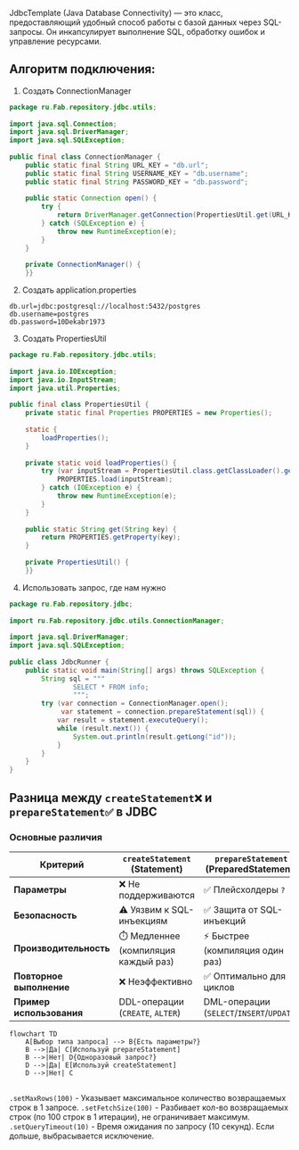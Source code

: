 JdbcTemplate (Java Database Connectivity) — это класс, предоставляющий удобный способ работы с базой данных через SQL-запросы. Он инкапсулирует выполнение SQL, обработку ошибок и управление ресурсами.

## Алгоритм подключения:
1. Создать ConnectionManager
```java
package ru.Fab.repository.jdbc.utils;  
  
import java.sql.Connection;  
import java.sql.DriverManager;  
import java.sql.SQLException;  
  
public final class ConnectionManager {  
    public static final String URL_KEY = "db.url";  
    public static final String USERNAME_KEY = "db.username";  
    public static final String PASSWORD_KEY = "db.password";  
  
    public static Connection open() {  
        try {  
            return DriverManager.getConnection(PropertiesUtil.get(URL_KEY), PropertiesUtil.get(USERNAME_KEY), PropertiesUtil.get(PASSWORD_KEY));  
        } catch (SQLException e) {  
            throw new RuntimeException(e);  
        }  
    }  
  
    private ConnectionManager() {  
    }}
```
2. Создать application.properties
```
db.url=jdbc:postgresql://localhost:5432/postgres  
db.username=postgres  
db.password=10Dekabr1973
```
3. Создать PropertiesUtil
```java
package ru.Fab.repository.jdbc.utils;  
  
import java.io.IOException;  
import java.io.InputStream;  
import java.util.Properties;  
  
public final class PropertiesUtil {  
    private static final Properties PROPERTIES = new Properties();  
  
    static {  
        loadProperties();  
    }  
  
    private static void loadProperties() {  
        try (var inputStream = PropertiesUtil.class.getClassLoader().getResourceAsStream("application.properties")) {  
            PROPERTIES.load(inputStream);  
        } catch (IOException e) {  
            throw new RuntimeException(e);  
        }  
    }  
  
    public static String get(String key) {  
        return PROPERTIES.getProperty(key);  
    }  
  
    private PropertiesUtil() {  
    }}
```
4. Использовать запрос, где нам нужно
```java
package ru.Fab.repository.jdbc;  
  
import ru.Fab.repository.jdbc.utils.ConnectionManager;  
  
import java.sql.DriverManager;  
import java.sql.SQLException;
  
public class JdbcRunner {  
    public static void main(String[] args) throws SQLException {  
        String sql = """  
                SELECT * FROM info;  
                """;  
        try (var connection = ConnectionManager.open();  
             var statement = connection.prepareStatement(sql)) {  
            var result = statement.executeQuery();  
            while (result.next()) {  
                System.out.println(result.getLong("id"));  
            }  
        }  
    }  
}
```


## Разница между `createStatement❌` и `prepareStatement✅` в JDBC

### Основные различия
| Критерий                 | `createStatement` (Statement)        | `prepareStatement` (PreparedStatement)    |
| ------------------------ | ------------------------------------ | ----------------------------------------- |
| **Параметры**            | ❌ Не поддерживаются                  | ✅ Плейсхолдеры `?`                        |
| **Безопасность**         | ⚠️ Уязвим к SQL-инъекциям            | ✅ Защита от SQL-инъекций                  |
| **Производительность**   | ⏱️ Медленнее (компиляция каждый раз) | ⚡ Быстрее (компиляция один раз)           |
| **Повторное выполнение** | ❌ Неэффективно                       | ✅ Оптимально для циклов                   |
| **Пример использования** | DDL-операции (`CREATE`, `ALTER`)     | DML-операции (`SELECT`/`INSERT`/`UPDATE`) |

```mermaid
flowchart TD
    A[Выбор типа запроса] --> B{Есть параметры?}
    B -->|Да| C[Используй prepareStatement]
    B -->|Нет| D{Одноразовый запрос?}
    D -->|Да| E[Используй createStatement]
    D -->|Нет| C
```
## 
`.setMaxRows(100)` - Указывает максимальное количество возвращаемых строк в 1 запросе.
`.setFetchSize(100)` - Разбивает кол-во возвращаемых строк (по 100 строк в 1 итерации), не ограничивает максимум.
`.setQueryTimeout(10)` - Время ожидания по запросу (10 секунд). Если дольше, выбрасывается исключение.

